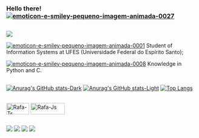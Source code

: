 ### Hello there!  <a href="https://www.imagensanimadas.com/cat-emoticons-e-smileys-pequenos-309.htm"><img src="https://www.imagensanimadas.com/data/media/309/emoticon-e-smiley-pequeno-imagem-animada-0027.gif" border="0" alt="emoticon-e-smiley-pequeno-imagem-animada-0027" /></a>

##

<a href="https://github.com/DeveloperCaua">
<img src="https://preview.redd.it/gco960asqty51.gif?format=mp4&v=enabled&s=f55c0865129b129f2064b67019ae7c7d328b7c4a">
</a>


<a href="https://www.imagensanimadas.com/cat-emoticons-e-smileys-pequenos-309.htm"><img src="https://www.imagensanimadas.com/data/media/309/emoticon-e-smiley-pequeno-imagem-animada-0001.gif" border="0" alt="emoticon-e-smiley-pequeno-imagem-animada-0001" /></a> Student of Information Systems at UFES (Universidade Federal do Espírito Santo);

<a href="https://www.imagensanimadas.com/cat-emoticons-e-smileys-pequenos-309.htm"><img src="https://www.imagensanimadas.com/data/media/309/emoticon-e-smiley-pequeno-imagem-animada-0008.gif" border="0" alt="emoticon-e-smiley-pequeno-imagem-animada-0008" /></a> Knowledge in Python and C.

##

[![Anurag's GitHub stats-Dark](https://github-readme-stats.vercel.app/api?username=DeveloperCaua&show_icons=true&theme=dark#gh-dark-mode-only)](https://github.com/DeveloperCaua/github-readme-stats#gh-dark-mode-only)
[![Anurag's GitHub stats-Light](https://github-readme-stats.vercel.app/api?username=DeveloperCaua&show_icons=true&theme=default#gh-light-mode-only)](https://github.com/DeveloperCaua/github-readme-stats#gh-light-mode-only) [![Top Langs](https://github-readme-stats.vercel.app/api/top-langs/?username=DeveloperCaua&langs_count=8)](https://github.com/DeveloperCaua/github-readme-stats)

<div style="display: inline_block"><br>
  <img align="center" alt="Rafa-Ts" height="30" width="60" src="https://img.shields.io/badge/C-00599C?style=for-the-badge&logo=c&logoColor=white">
  <img align="center" alt="Rafa-Js" height="30" width="90" src="https://img.shields.io/badge/Python-3776AB?style=for-the-badge&logo=python&logoColor=white">

##

<div>
  <a href="https://www.instagram.com/caua_beling/" target="_blank"><img src="https://img.shields.io/badge/-Instagram-%23E4405F?style=for-the-badge&logo=instagram&logoColor=white" target="_blank"></a>
  <a href = "mailto:cauabeling@hotmail.com"><img src="https://img.shields.io/badge/Microsoft_Outlook-0078D4?style=for-the-badge&logo=microsoft-outlook&logoColor=white"
  target="_blank"></a>
  <a href = "mailto:cauabeliing@gmail.com"><img src="https://img.shields.io/badge/-Gmail-%23333?style=for-the-badge&logo=gmail&logoColor=white" target="_blank"></a>
  <a href="https://www.linkedin.com/in/cau%C3%A3-beling-52b2311ba" target="_blank"><img src="https://img.shields.io/badge/-LinkedIn-%230077B5?style=for-the-badge&logo=linkedin&logoColor=white" target="_blank"></a> 

</div>


